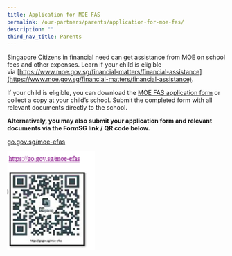 ```yaml
---
title: Application for MOE FAS
permalink: /our-partners/parents/application-for-moe-fas/
description: ""
third_nav_title: Parents
---
```

Singapore Citizens in financial need can get assistance from MOE on school fees and other expenses. Learn if your child is eligible via [https://www.moe.gov.sg/financial-matters/financial-assistance](https://www.moe.gov.sg/financial-matters/financial-assistance).


If your child is eligible, you can download the [MOE FAS application form](/files/2023%20MOE%20FAS%20Application%20Form%20Sep%202022.pdf) or collect a copy at your child’s school. Submit the completed form with all relevant documents directly to the school.


  

**Alternatively, you may also submit your application form and relevant documents via the FormSG link / QR code below.**
  
[go.gov.sg/moe-efas](https://go.gov.sg/moe-efas)

<img src="/images/QR.png"  
style="width:40%">